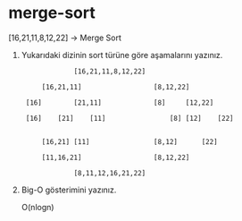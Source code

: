 # merge-sort

[16,21,11,8,12,22] -> Merge Sort

1. Yukarıdaki dizinin sort türüne göre aşamalarını yazınız.

					[16,21,11,8,12,22] 
					
			[16,21,11]					[8,12,22] 
			
		[16]		[21,11]				[8]		[12,22]
		
		[16]	[21]	[11]				[8]	[12]	[22]      
		
		
			[16,21]	[11]				[8,12]		[22]
			
			[11,16,21]					[8,12,22]
			
					[8,11,12,16,21,22]

2. Big-O gösterimini yazınız. 

    O(nlogn)
